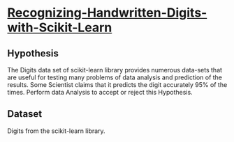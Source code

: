 # [Recognizing-Handwritten-Digits-with-Scikit-Learn](https://github.com/parthshah28/Recognizing-Handwritten-Digits-with-Scikit-Learn)

## Hypothesis
The Digits data set of scikit-learn library provides numerous data-sets that are useful for testing many problems of data analysis and prediction of the results. Some Scientist claims that it predicts the digit accurately 95% of the times. Perform data Analysis to accept or reject this Hypothesis.

## Dataset
Digits from the scikit-learn library.

